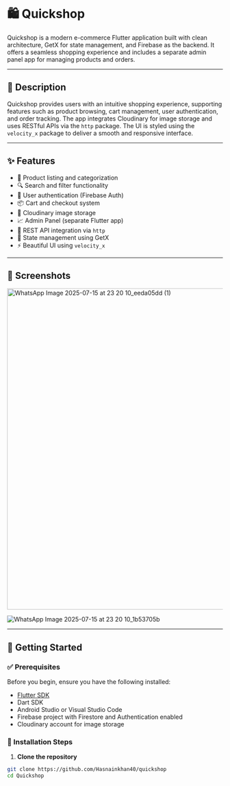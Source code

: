 # 🛍️ Quickshop

Quickshop is a modern e-commerce Flutter application built with clean architecture, GetX for state management, and Firebase as the backend. It offers a seamless shopping experience and includes a separate admin panel app for managing products and orders.

---

## 📱 Description

Quickshop provides users with an intuitive shopping experience, supporting features such as product browsing, cart management, user authentication, and order tracking. The app integrates Cloudinary for image storage and uses RESTful APIs via the `http` package. The UI is styled using the `velocity_x` package to deliver a smooth and responsive interface.

---

## ✨ Features

- 🛒 Product listing and categorization  
- 🔍 Search and filter functionality  
- 👤 User authentication (Firebase Auth)  
- 📦 Cart and checkout system  
- 📸 Cloudinary image storage  
- 📈 Admin Panel (separate Flutter app)  
- 📲 REST API integration via `http`  
- 🎯 State management using GetX  
- ⚡ Beautiful UI using `velocity_x`

---


## 📸 Screenshots

<img width="750" height="750" alt="WhatsApp Image 2025-07-15 at 23 20 10_eeda05dd (1)" src="https://github.com/user-attachments/assets/fb190ddb-5cc4-457c-b0a5-18fc828e4722" />


![WhatsApp Image 2025-07-15 at 23 20 10_1b53705b](https://github.com/user-attachments/assets/5a254fc8-4ea5-4d62-9b1f-01a15f321245)

---

## 🚀 Getting Started

### ✅ Prerequisites

Before you begin, ensure you have the following installed:

- [Flutter SDK](https://flutter.dev/docs/get-started/install)
- Dart SDK
- Android Studio or Visual Studio Code
- Firebase project with Firestore and Authentication enabled
- Cloudinary account for image storage

### 🔧 Installation Steps

1. **Clone the repository**

```bash
git clone https://github.com/Hasnainkhan40/quickshop
cd Quickshop
